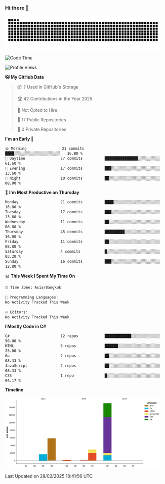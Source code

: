 ### Hi there 👋

<!--
**kevlog/kevlog** is a ✨ _special_ ✨ repository because its `README.md` (this file) appears on your GitHub profile.

Here are some ideas to get you started:

- 🔭 I’m currently working on ...
- 🌱 I’m currently learning ...
- 👯 I’m looking to collaborate on ...
- 🤔 I’m looking for help with ...
- 💬 Ask me about ...
- 📫 How to reach me: ...
- 😄 Pronouns: ...
- ⚡ Fun fact: ...
-->

<picture>
  <source media="(prefers-color-scheme: dark)" srcset="https://raw.githubusercontent.com/kevlog/kevlog/output/github-contribution-grid-snake-dark.svg">
  <source media="(prefers-color-scheme: light)" srcset="https://raw.githubusercontent.com/kevlog/kevlog/output/github-contribution-grid-snake.svg">
  <img alt="github contribution grid snake animation" src="https://raw.githubusercontent.com/kevlog/kevlog/output/github-contribution-grid-snake-dark.svg">
</picture>

<!--START_SECTION:waka-->
![Code Time](http://img.shields.io/badge/Code%20Time-4%20hrs%204%20mins-blue)

![Profile Views](http://img.shields.io/badge/Profile%20Views-16-blue)

**🐱 My GitHub Data** 

> 📦 ? Used in GitHub's Storage 
 > 
> 🏆 42 Contributions in the Year 2025
 > 
> 🚫 Not Opted to Hire
 > 
> 📜 17 Public Repositories 
 > 
> 🔑 0 Private Repositories 
 > 
**I'm an Early 🐤** 

```text
🌞 Morning                21 commits          ████░░░░░░░░░░░░░░░░░░░░░   16.80 % 
🌆 Daytime                77 commits          ███████████████░░░░░░░░░░   61.60 % 
🌃 Evening                17 commits          ███░░░░░░░░░░░░░░░░░░░░░░   13.60 % 
🌙 Night                  10 commits          ██░░░░░░░░░░░░░░░░░░░░░░░   08.00 % 
```
📅 **I'm Most Productive on Thursday** 

```text
Monday                   21 commits          ████░░░░░░░░░░░░░░░░░░░░░   16.80 % 
Tuesday                  17 commits          ███░░░░░░░░░░░░░░░░░░░░░░   13.60 % 
Wednesday                11 commits          ██░░░░░░░░░░░░░░░░░░░░░░░   08.80 % 
Thursday                 45 commits          █████████░░░░░░░░░░░░░░░░   36.00 % 
Friday                   11 commits          ██░░░░░░░░░░░░░░░░░░░░░░░   08.80 % 
Saturday                 4 commits           █░░░░░░░░░░░░░░░░░░░░░░░░   03.20 % 
Sunday                   16 commits          ███░░░░░░░░░░░░░░░░░░░░░░   12.80 % 
```


📊 **This Week I Spent My Time On** 

```text
🕑︎ Time Zone: Asia/Bangkok

💬 Programming Languages: 
No Activity Tracked This Week

🔥 Editors: 
No Activity Tracked This Week
```

**I Mostly Code in C#** 

```text
C#                       12 repos            ████████████░░░░░░░░░░░░░   50.00 % 
HTML                     6 repos             ██████░░░░░░░░░░░░░░░░░░░   25.00 % 
Go                       2 repos             ██░░░░░░░░░░░░░░░░░░░░░░░   08.33 % 
JavaScript               2 repos             ██░░░░░░░░░░░░░░░░░░░░░░░   08.33 % 
CSS                      1 repo              █░░░░░░░░░░░░░░░░░░░░░░░░   04.17 % 
```



**Timeline**

![Lines of Code chart](https://raw.githubusercontent.com/kevlog/kevlog/main/assets/bar_graph.png)


 Last Updated on 28/02/2025 18:41:56 UTC
<!--END_SECTION:waka-->
